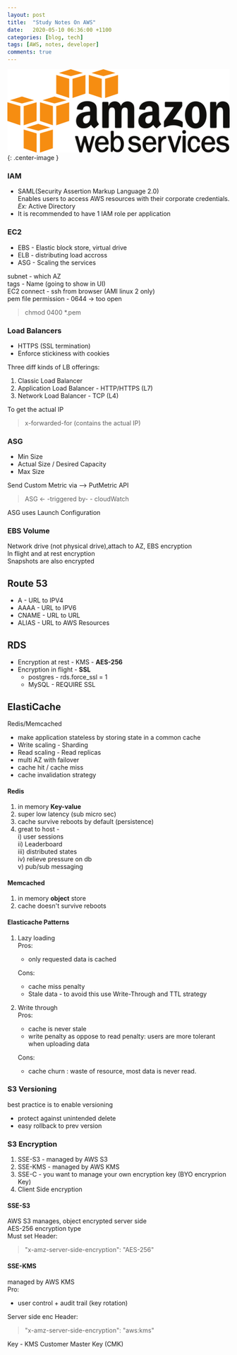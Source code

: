 ```yaml
---
layout: post
title:  "Study Notes On AWS"
date:   2020-05-10 06:36:00 +1100
categories: [blog, tech]
tags: [AWS, notes, developer]
comments: true
---
```

![aws](/assets/aws.svg){: .center-image }  
  

### IAM
* SAML(Security Assertion Markup Language 2.0)  
    Enables users to access AWS resources with their corporate credentials. _Ex:_ Active Directory
* It is recommended to have 1 IAM role per application

### EC2
* EBS - Elastic block store, virtual drive
* ELB - distributing load accross
* ASG - Scaling the services  

subnet - which AZ  
tags - Name (going to show in UI)  
EC2 connect - ssh from browser (AMI linux 2 only)  
pem file permission - 0644 -> too open  
> chmod 0400 *.pem  

### Load Balancers
* HTTPS (SSL termination)
* Enforce stickiness with cookies  

Three diff kinds of LB offerings:
1. Classic Load Balancer 
2. Application Load Balancer - HTTP/HTTPS (L7)
3. Network Load Balancer - TCP (L4)  

To get the actual IP 
> x-forwarded-for (contains the actual IP)

### ASG
* Min Size
* Actual Size / Desired Capacity
* Max Size  

Send Custom Metric via --> PutMetric API  
> ASG <- -triggered by- - cloudWatch  

ASG uses Launch Configuration

### EBS Volume 
Network drive (not physical drive),attach to AZ, EBS encryption  
In flight and at rest encryption  
Snapshots are also encrypted

## Route 53
* A - URL to IPV4
* AAAA - URL to IPV6
* CNAME - URL to URL 
* ALIAS - URL to AWS Resources

## RDS 
* Encryption at rest - KMS - **AES-256**
* Encryption in flight - **SSL**
    * postgres - rds.force_ssl = 1
    * MySQL - REQUIRE SSL

## ElastiCache
Redis/Memcached
* make application stateless by storing state in a common cache
* Write scaling - Sharding
* Read scaling - Read replicas
* multi AZ with failover
* cache hit / cache miss
* cache invalidation strategy  
    
#### Redis     
1. in memory **Key-value**
2. super low latency (sub micro sec)
3. cache survive reboots by default (persistence)
4. great to host -   
                i) user sessions  
                ii) Leaderboard  
                iii) distributed states  
                iv) relieve pressure on db  
                v) pub/sub messaging  

#### Memcached
1. in memory **object** store
2. cache doesn't survive reboots

#### Elasticache Patterns
1. Lazy loading  
    Pros:  
    * only requested data is cached
        
    Cons:
    * cache miss penalty  
    * Stale data - to avoid this use Write-Through and TTL strategy  

2. Write through  
    Pros:  
    * cache is never stale
    * write penalty as oppose to read penalty: users are more tolerant when uploading data

    Cons:
    * cache churn : waste of resource, most data is never read.  


### S3 Versioning
best practice is to enable versioning
* protect against unintended delete
* easy rollback to prev version

### S3 Encryption
1. SSE-S3 - managed by AWS S3
2. SSE-KMS - managed by AWS KMS
3. SSE-C - you want to manage your own encryption key (BYO encryprion Key)
4. Client Side encryption

#### SSE-S3
AWS S3 manages, object encrypted server side  
AES-256 encryption type  
Must set Header:   
> "x-amz-server-side-encryption": "AES-256"  

#### SSE-KMS
managed by AWS KMS  
Pro:
* user control + audit trail (key rotation)

Server side enc
Header:  
> "x-amz-server-side-encryption": "aws:kms" 

Key -  KMS Customer Master Key (CMK)





